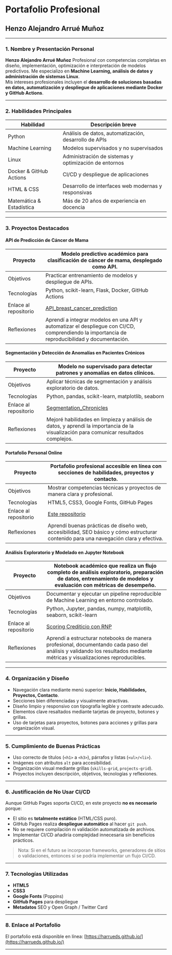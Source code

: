 # Portafolio Profesional

## Henzo Alejandro Arrué Muñoz

---

### 1. Nombre y Presentación Personal

**Henzo Alejandro Arrué Muñoz**
Profesional con competencias completas en diseño, implementación, optimización e interpretación de modelos predictivos.
Me especializo en **Machine Learning, análisis de datos y administración de sistemas Linux**.  
Mis intereses profesionales incluyen el **desarrollo de soluciones basadas en datos, automatización y despliegue de aplicaciones mediante Docker y GitHub Actions**.  

---

### 2. Habilidades Principales

| Habilidad                | Descripción breve                                        |
|---------------------------|----------------------------------------------------------|
| Python                    | Análisis de datos, automatización, desarrollo de APIs   |
| Machine Learning          | Modelos supervisados y no supervisados                  |
| Linux                     | Administración de sistemas y optimización de entornos   |
| Docker & GitHub Actions   | CI/CD y despliegue de aplicaciones                      |
| HTML & CSS                | Desarrollo de interfaces web modernas y responsivas     |
| Matemática & Estadística  | Más de 20 años de experiencia en docencia               |

---

### 3. Proyectos Destacados

#### **API de Predicción de Cáncer de Mama**

| Proyecto              | Modelo predictivo académico para clasificación de cáncer de mama, desplegado como API.  |
|-----------------|----------------------|
| Objetivos             | Practicar entrenamiento de modelos y despliegue de APIs.|
| Tecnologías           | Python, scikit-learn, Flask, Docker, GitHub Actions|
| Enlace al repositorio | [API_breast_cancer_prediction](https://github.com/harrueds/API_breast_cancer_prediction)|
| Reflexiones           | Aprendí a integrar modelos en una API y automatizar el despliegue con CI/CD, comprendiendo la importancia de reproducibilidad y documentación.|

#### **Segmentación y Detección de Anomalías en Pacientes Crónicos**

| Proyecto | Modelo no supervisado para detectar patrones y anomalías en datos clínicos.|
|-----------------|----------------------|
| Objetivos | Aplicar técnicas de segmentación y análisis exploratorio de datos. |
| Tecnologías | Python, pandas, scikit-learn, matplotlib, seaborn|
| Enlace al repositorio | [Segmentation_Chronicles](https://github.com/harrueds/Segmentation_Chronicles)|
| Reflexiones | Mejoré habilidades en limpieza y análisis de datos, y aprendí la importancia de la visualización para comunicar resultados complejos.|

#### **Portafolio Personal Online**

| Proyecto | Portafolio profesional accesible en línea con secciones de habilidades, proyectos y contacto.|
|-----------------|----------------------|
| Objetivos | Mostrar competencias técnicas y proyectos de manera clara y profesional.|
| Tecnologías | HTML5, CSS3, Google Fonts, GitHub Pages|
| Enlace al repositorio | [Este repositorio](https://github.com/harrueds/harrueds.github.io)|
| Reflexiones | Aprendí buenas prácticas de diseño web, accesibilidad, SEO básico y cómo estructurar contenido para una navegación clara y efectiva.|

#### **Análisis Exploratorio y Modelado en Jupyter Notebook**

| Proyecto | Notebook académico que realiza un flujo completo de análisis exploratorio, preparación de datos, entrenamiento de modelos y evaluación con métricas de desempeño.|
|-----------------|----------------------|
| Objetivos | Documentar y ejecutar un pipeline reproducible de Machine Learning en entorno controlado.|
| Tecnologías | Python, Jupyter, pandas, numpy, matplotlib, seaborn, scikit-learn|
| Enlace al repositorio | [Scoring Crediticio con RNP](https://github.com/harrueds/Scoring_Crediticio_RNP)|
| Reflexiones | Aprendí a estructurar notebooks de manera profesional, documentando cada paso del análisis y validando los resultados mediante métricas y visualizaciones reproducibles.|

---

### 4. Organización y Diseño

- Navegación clara mediante menú superior: **Inicio, Habilidades, Proyectos, Contacto**.  
- Secciones bien diferenciadas y visualmente atractivas.  
- Diseño limpio y responsivo con tipografía legible y contraste adecuado.  
- Elementos clave resaltados mediante tarjetas de proyecto, botones y grillas.
- Uso de tarjetas para proyectos, botones para acciones y grillas para organización visual.

---

### 5. Cumplimiento de Buenas Prácticas

- Uso correcto de títulos (`<h1>` a `<h3>`), párrafos y listas (`<ul>/<li>`).  
- Imágenes con atributos `alt` para accesibilidad.  
- Organización visual mediante grillas (`skills-grid`, `projects-grid`).  
- Proyectos incluyen descripción, objetivos, tecnologías y reflexiones.

---

### 6. Justificación de No Usar CI/CD

Aunque GitHub Pages soporta CI/CD, en este proyecto **no es necesario** porque:

- El sitio es **totalmente estático** (HTML/CSS puro).  
- GitHub Pages realiza **despliegue automático** al hacer `git push`.  
- No se requiere compilación ni validación automatizada de archivos.  
- Implementar CI/CD añadiría complejidad innecesaria sin beneficios prácticos.

> Nota: Si en el futuro se incorporan frameworks, generadores de sitios o validaciones, entonces sí se podría implementar un flujo CI/CD.

---

### 7. Tecnologías Utilizadas

- **HTML5**
- **CSS3**
- **Google Fonts** (Poppins)
- **GitHub Pages** para despliegue
- **Metadatos** SEO y Open Graph / Twitter Card

---

### 8. Enlace al Portafolio

El portafolio está disponible en línea:
[https://harrueds.github.io/](https://harrueds.github.io/)

---
